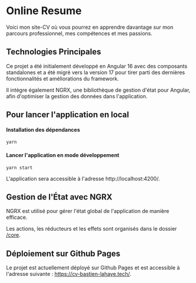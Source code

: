 # Online Resume

Voici mon site-CV où vous pourrez en apprendre davantage sur mon parcours professionnel, mes compétences et mes passions.

## Technologies Principales

Ce projet a été initialement développé en Angular 16 avec des composants standalones et a été migré vers la version 17 pour tirer parti des dernières fonctionnalités et améliorations du framework.

Il intègre également NGRX, une bibliothèque de gestion d'état pour Angular, afin d'optimiser la gestion des données dans l'application.

## Pour lancer l'application en local

#### Installation des dépendances

`yarn`

#### Lancer l'application en mode développement

`yarn start`

L'application sera accessible à l'adresse http://localhost:4200/.

## Gestion de l'État avec NGRX

NGRX est utilisé pour gérer l'état global de l'application de manière efficace.

Les actions, les réducteurs et les effets sont organisés dans le dossier [/core](https://github.com/law-millenium/online-resume/tree/master/src/app/core).

## Déploiement sur Github Pages

Le projet est actuellement déployé sur Github Pages et est accessible à l'adresse suivante : https://cv-bastien-lahaye.tech/.
